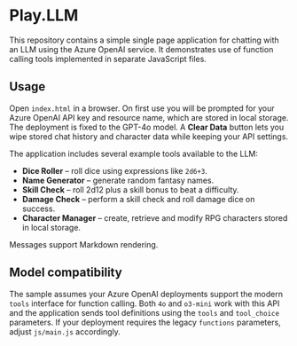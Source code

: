 # Play.LLM

This repository contains a simple single page application for chatting with an LLM using the Azure OpenAI service. It demonstrates use of function calling tools implemented in separate JavaScript files.

## Usage

Open `index.html` in a browser. On first use you will be prompted for your Azure OpenAI API key and resource name, which are stored in local storage. The deployment is fixed to the GPT-4o model. A **Clear Data** button lets you wipe stored chat history and character data while keeping your API settings.

The application includes several example tools available to the LLM:

- **Dice Roller** – roll dice using expressions like `2d6+3`.
- **Name Generator** – generate random fantasy names.
- **Skill Check** – roll 2d12 plus a skill bonus to beat a difficulty.
- **Damage Check** – perform a skill check and roll damage dice on success.
- **Character Manager** – create, retrieve and modify RPG characters stored in local storage.

Messages support Markdown rendering.

## Model compatibility

The sample assumes your Azure OpenAI deployments support the modern `tools`
interface for function calling. Both `4o` and `o3-mini` work with this API and
the application sends tool definitions using the `tools` and `tool_choice`
parameters. If your deployment requires the legacy `functions` parameters,
adjust `js/main.js` accordingly.
